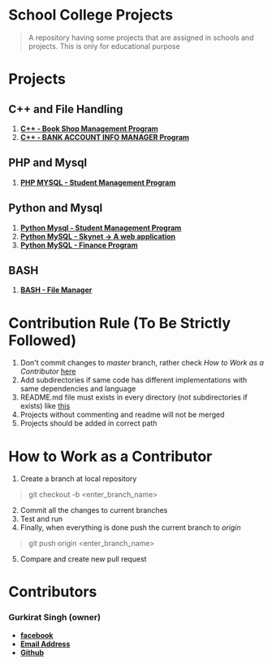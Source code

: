 # School College Projects
> A repository having some projects that are assigned in schools and projects. This is only for educational purpose

# Projects
## C++ and File Handling
1. [**C++ - Book Shop Management Program**](https://github.com/tbhaxor/educational_projects/tree/master/C++_AND_FILE_HANDLING/BOOK_SHOP_MANAGEMENT_IN_CPP)
2. [**C++ - BANK ACCOUNT INFO MANAGER Program**](https://github.com/tbhaxor/educational_projects/tree/master/C++_AND_FILE_HANDLING/BANK_ACCOUNT_INFO_MANAGER_IN_CPP)
## PHP and Mysql
1. [**PHP MYSQL - Student Management Program**](https://github.com/tbhaxor/educational_projects/tree/master/PHP_AND_MYSQL/STUDENT_MANAGEMENT_IN_PHP_MYSQL)
## Python and Mysql
1. [**Python Mysql - Student Management Program**](https://github.com/tbhaxor/educational_projects/tree/master/PYTHON_AND_MYSQL/STUDENT_MANAGEMENT_IN_PYTHON)
2. [**Python MySQL - Skynet -> A web application**](https://github.com/tbhaxor/educational_projects/tree/master/PYTHON_AND_MYSQL/flask)
3. [**Python MySQL - Finance Program**](https://github.com/tbhaxor/educational_projects/tree/master/PYTHON_AND_MYSQL/finance)
## BASH  
1. [**BASH - File Manager**](https://github.com/tbhaxor/educational_projects/tree/master/SIMPLE_BASH/FILE_MANAGER_IN_BASH)

# Contribution Rule (To Be Strictly Followed)
1. Don't commit changes to _master_ branch, rather check _How to Work as a Contributor_ [here](#how-to-work-as-a-contributor)
2. Add subdirectories if same code has different implementations with same dependencies and language
3. README.md file must exists in every directory (not subdirectories if exists) like [this](https://github.com/tbhaxor/educational_projects/blob/master/STUDENT_MANAGEMENT_IN_PHP_MYSQL/README.md)
4. Projects without commenting and readme will not be merged
5. Projects should be added in correct path

# How to Work as a Contributor
1. Create a branch at local repository
> git checkout -b <enter_branch_name>

2. Commit all the changes to current branches
3. Test and run
4. Finally, when everything is done push the current branch to _origin_
> git push origin <enter_branch_name>

5. Compare and create new pull request
# Contributors
### Gurkirat Singh (owner)
+ [**facebook**](https://facebook.com/gurkirat.py)
+ [**Email Address**](mailto:tbhaxor@gmail.com)
+ [**Github**](https://github.com/tbhaxor)
